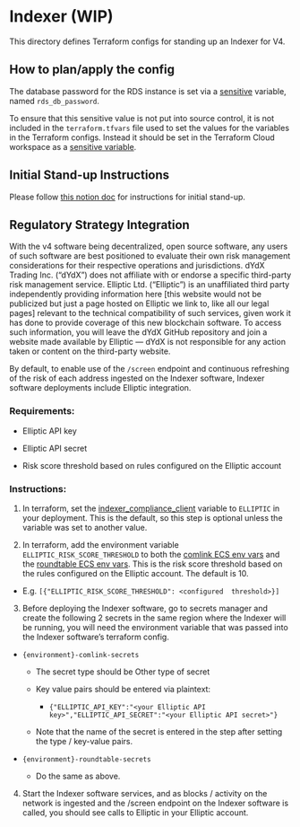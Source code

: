 # Indexer (WIP)

This directory defines Terraform configs for standing up an Indexer for V4.

## How to plan/apply the config

The database password for the RDS instance is set via a [sensitive](https://learn.hashicorp.com/tutorials/terraform/sensitive-variables)
variable, named `rds_db_password`.

To ensure that this sensitive value is not put into source control, it is not included in the
`terraform.tfvars` file used to set the values for the variables in the Terraform configs. Instead it should be set
in the Terraform Cloud workspace as a [sensitive variable](https://learn.hashicorp.com/tutorials/terraform/sensitive-variables#set-values-with-variables).

## Initial Stand-up Instructions

Please follow [this notion doc](https://www.notion.so/dydx/Indexer-Stand-up-Process-c707042919194403ac600380c5b5a3e7?pvs=4) for instructions for initial stand-up.

## Regulatory Strategy Integration
 
With the v4 software being decentralized, open source software, any users of such software are best positioned to evaluate their own risk management considerations for their respective operations and jurisdictions. dYdX Trading Inc. (“dYdX”) does not affiliate with or endorse a specific third-party risk management service. Elliptic Ltd. (“Elliptic”) is an unaffiliated third party independently providing information here [this website would not be publicized but just a page hosted on Elliptic we link to, like all our legal pages] relevant to the technical compatibility of such services, given work it has done to provide coverage of this new blockchain software. To access such information, you will leave the dYdX GitHub repository and join a website made available by Elliptic — dYdX is not responsible for any action taken or content on the third-party website.

By default, to enable use of the `/screen` endpoint and continuous refreshing of the risk of each address ingested on the Indexer software, Indexer software deployments include Elliptic integration.

### Requirements:

- Elliptic API key

- Elliptic API secret

- Risk score threshold based on rules configured on the Elliptic account

 ### Instructions:

1. In terraform, set the [indexer_compliance_client](https://github.com/dydxprotocol/v4-infrastructure/blob/317645051638e64e290c976a38176f90f2bb4a03/indexer/variables.tf#L366) variable to `ELLIPTIC` in your deployment. This is the default, so this step is optional unless the variable was set to another value.

2. In terraform, add the environment variable `ELLIPTIC_RISK_SCORE_THRESHOLD` to both the [comlink ECS env vars](https://github.com/dydxprotocol/v4-infrastructure/blob/317645051638e64e290c976a38176f90f2bb4a03/indexer/variables.tf#L395) and the [roundtable ECS env vars](https://github.com/dydxprotocol/v4-infrastructure/blob/317645051638e64e290c976a38176f90f2bb4a03/indexer/variables.tf#L413). This is the risk score threshold based on the rules configured on the Elliptic account. The default is 10.

- E.g. `[{"ELLIPTIC_RISK_SCORE_THRESHOLD": <configured  threshold>}]`

3. Before deploying the Indexer software, go to secrets manager and create the following 2 secrets in the same region where the Indexer will be running, you will need the environment variable that was passed into the Indexer software’s terraform config.

 - `{environment}-comlink-secrets`

	- The secret type should be Other type of secret

	- Key value pairs should be entered via plaintext:

		- `{"ELLIPTIC_API_KEY":"<your Elliptic API key>","ELLIPTIC_API_SECRET":"<your Elliptic API secret>"}`

	- Note that the name of the secret is entered in the step after setting the type / key-value pairs.

- `{environment}-roundtable-secrets`

	- Do the same as above.

4. Start the Indexer software services, and as blocks / activity on the network is ingested and the /screen endpoint on the Indexer software is called, you should see calls to Elliptic in your Elliptic account.
